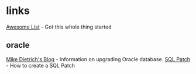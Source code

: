 # links
[Awesome List](https://awesome.re/) - Got this whole thing started
## oracle
[Mike Dietrich's Blog](https://mikedietrichde.com/) - Information on upgrading Oracle database.
[SQL Patch](https://blogs.oracle.com/optimizer/using-sql-patch-to-add-hints-to-a-packaged-application) - How to create a SQL Patch
